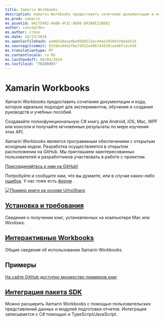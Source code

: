 ```yaml
---
title: Xamarin Workbooks
description: Xamarin Workbooks предоставить сочетание документации и кода, которое идеально подходит для экспериментов, обучения и создания руководств и учебных пособий.
ms.prod: xamarin
ms.assetid: 04275482-0488-4F1C-8808-D03A8E21BE62
author: conceptdev
ms.author: crdun
ms.date: 10/23/2018
ms.openlocfilehash: ea065a0eea9be95b0513acd4ee3950efe9a4e53d
ms.sourcegitcommit: 933de144d1fbe7d412e49b743839cae4bfcac439
ms.translationtype: MT
ms.contentlocale: ru-RU
ms.lasthandoff: 09/04/2019
ms.locfileid: "70288093"
---
```

# <a name="xamarin-workbooks"></a>Xamarin Workbooks

Xamarin Workbooks предоставить сочетание документации и кода, которое идеально подходит для экспериментов, обучения и создания руководств и учебных пособий.

Создавайте полнофункциональную C# книгу для Android, iOS, Mac, WPF или консоли и получайте мгновенные результаты по мере изучения этих API.

Xamarin Workbooks является программным обеспечением с открытым исходным кодом. Разработка осуществляется в открытом расположении на GitHub. Мы приглашаем заинтересованных пользователей и разработчиков участвовать в работе с проектом.

[Присоединяйтесь к нам на GitHub!](https://github.com/Microsoft/workbooks)

Попробуйте и сообщите нам, что вы думаете, или в случае каких-либо [ошибок](~/tools/workbooks/install.md#reporting-bugs). У нас тоже есть [форум](https://forums.xamarin.com/categories/inspector) .

[![](images/interactive-1.0.0-urho-planet-earth-small.png "Пример книги на основе UrhoSharp")](images/interactive-1.0.0-urho-planet-earth.png#lightbox)

## <a name="installation-and-requirementsinstallmd"></a>[Установка и требования](install.md)

Сведения о получении книг, установленных на компьютере Mac или Windows.

## <a name="interactive-workbooksworkbookmd"></a>[Интерактивные Workbooks](workbook.md)

Общие сведения об использовании Xamarin Workbooks.

## <a name="samples"></a>Примеры

[На сайте GitHub доступно множество примеров книг](https://github.com/xamarin/workbooks).

## <a name="integration-sdksdkindexmd"></a>[Интеграция пакета SDK](sdk/index.md)

Можно расширить Xamarin Workbooks с помощью пользовательских представлений данных и модулей подготовки отчетов. Интеграция записывается с C# помощью и TypeScript/JavaScript.
